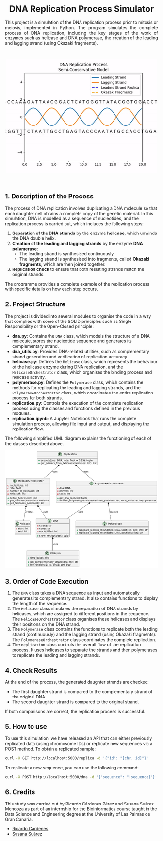 <h1 align="center">DNA Replication Process Simulator</h1>

<p align="justify">This project is a simulation of the DNA replication process prior to mitosis or meiosis, implemented in Python. The program simulates the complete process of DNA replication, including the key stages of the work of enzymes such as helicase and DNA polymerase, the creation of the leading and lagging strand (using Okazaki fragments).</p>

<br>
<p align="center"><img src="./images/animation.gif" width="500" /></p>

<br>

## 1. Description of the Process
The process of DNA replication involves duplicating a DNA molecule so that each daughter cell obtains a complete copy of the genetic material. In this simulation, DNA is modelled as a sequence of nucleotides, and the replication process is carried out, which includes the following steps:
1. **Separation of the DNA strands** by the enzyme **helicase**, which unwinds the DNA double helix.
2. **Creation of the leading and lagging strands** by the enzyme **DNA polymerase**:
   - The leading strand is synthesised continuously.
   - The lagging strand is synthesised into fragments, called **Okazaki fragments**, which are then joined together.
3. **Replication check** to ensure that both resulting strands match the original strands.

The programme provides a complete example of the replication process with specific details on how each step occurs.

## 2. Project Structure
The project is divided into several modules to organise the code in a way that complies with some of the SOLID principles such as Single Responsibility or the Open-Closed principle:
- **dna.py**: Contains the `DNA` class, which models the structure of a DNA molecule, stores the nucleotide sequence and generates its complementary strand.
- **dna_utils.py**: Provides DNA-related utilities, such as complementary strand generation and verification of replication accuracy.
- **helicase.py**: Defines the `Helicase` class, which represents the behaviour of the helicase enzyme during DNA replication, and the `HelicaseOrchestrator` class, which organises the binding process and helicase activity.
- **polymerase.py**: Defines the `Polymerase` class, which contains the methods for replicating the leading and lagging strands, and the `PolymeraseOrchestrator` class, which coordinates the entire replication process for both strands.
- **replication.py**: Controls the execution of the complete replication process using the classes and functions defined in the previous modules.
- **replication.ipynb**: A Jupyter Notebook that runs the complete simulation process, allowing file input and output, and displaying the replication flow.

The following simplified UML diagram explains the functioning of each of the classes described above.
<div align="center">
    <img src="./images/uml_scheme.png" alt="UML Scheme" width="600" />
</div>

## 3. Order of Code Execution
1. The `DNA` class takes a DNA sequence as input and automatically generates its complementary strand. It also contains functions to display the length of the sequence.
2. The `Helicase` class simulates the separation of DNA strands by helicases, which are assigned to different positions in the sequence. The `HelicaseOrchestrator` class organises these helicases and displays their positions on the DNA strand.
3. The `Polymerase` class contains the functions to replicate both the leading strand (continuously) and the lagging strand (using Okazaki fragments). The `PolymeraseOrchestrator` class coordinates the complete replication.
4. The `Replication` class controls the overall flow of the replication process. It uses helicases to separate the strands and then polymerases to replicate the leading and lagging strands.

## 4. Check Results
At the end of the process, the generated daughter strands are checked:
- The first daughter strand is compared to the complementary strand of the original DNA.
- The second daughter strand is compared to the original strand.

If both comparisons are correct, the replication process is successful.

## 5. How to use

To use this simulation, we have released an API that can either previously replicated data (using chromosome IDs)  or replicate new sequences via a POST method. To obtain a replicated sample:

```bash
curl -X GET http://localhost:5000/replica -d '{"id": "[chr. id]"}'
```

To replicate a new sequence, you can use the following command:

```bash
curl -X POST http://localhost:5000/dna -d '{"sequence": "[sequence]"}'
```

## 6. Credits
This study was carried out by Ricardo Cárdenes Pérez and Susana Suárez Mendoza as part of an internship for the Bioinformatics course taught in the Data Science and Engineering degree at the University of Las Palmas de Gran Canaria.
- [Ricardo Cárdenes](https://github.com/ricardocardn)
- [Susana Suárez](https://github.com/susanasrez)
